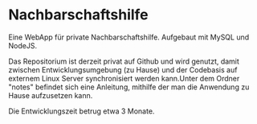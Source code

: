 # Nachbarschaftshilfe

Eine WebApp für private Nachbarschaftshilfe. Aufgebaut mit MySQL und NodeJS.

Das Repositorium ist derzeit privat auf Github und wird genutzt, damit zwischen Entwicklungsumgebung (zu Hause) und der Codebasis auf externem Linux Server synchronisiert werden kann.Unter dem Ordner "notes" befindet sich eine Anleitung, mithilfe der man die Anwendung zu Hause aufzusetzen kann.

Die Entwicklungszeit betrug etwa 3 Monate.